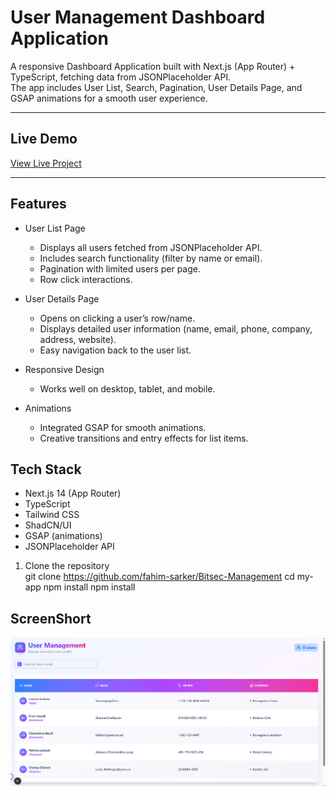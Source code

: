 # User Management Dashboard Application

A responsive Dashboard Application built with Next.js (App Router) + TypeScript, fetching data from JSONPlaceholder API.  
The app includes User List, Search, Pagination, User Details Page, and GSAP animations for a smooth user experience.

---

## Live Demo
[View Live Project](https://your-vercel-deployed-link.vercel.app/)

---

## Features

- User List Page
  - Displays all users fetched from JSONPlaceholder API.
  - Includes search functionality (filter by name or email).
  - Pagination with limited users per page.
  - Row click interactions.

- User Details Page
  - Opens on clicking a user’s row/name.
  - Displays detailed user information (name, email, phone, company, address, website).
  - Easy navigation back to the user list.

- Responsive Design
  - Works well on desktop, tablet, and mobile.

- Animations
  - Integrated GSAP for smooth animations.
  - Creative transitions and entry effects for list items.


## Tech Stack

- Next.js 14 (App Router)
- TypeScript
- Tailwind CSS
- ShadCN/UI
- GSAP (animations)
- JSONPlaceholder API

1. Clone the repository  
   git clone https://github.com/fahim-sarker/Bitsec-Management
   cd my-app
   npm install
   npm install

   
## ScreenShort
![Desktop Screenshot](./ScreenShort/image.png)